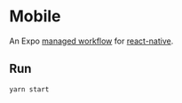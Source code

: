 # Mobile

An Expo [managed workflow](https://docs.expo.io/introduction/managed-vs-bare/#managed-workflow) for [react-native](https://reactnative.dev/).

## Run

```bash
yarn start
```
